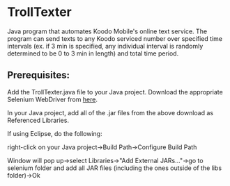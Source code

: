 TrollTexter
===========

Java program that automates Koodo Mobile's online text service. The program can send texts to any Koodo serviced 
number over specified time intervals (ex. if 3 min is specified, any individual interval is randomly determined to 
be 0 to 3 min in length) and total time period. 


Prerequisites:
---------------------

Add the TrollTexter.java file to your Java project.
Download the appropriate Selenium WebDriver from [here](http://www.seleniumhq.org/download/).

In your Java project, add all of the .jar files from the above download as Referenced Libraries.


  
If using Eclipse, do the following: 

right-click on your Java project->Build Path->Configure Build Path  

Window will pop up->select Libraries->"Add External JARs..."->go to selenium folder and add all JAR files (including the ones   outside of the libs folder)->Ok  
